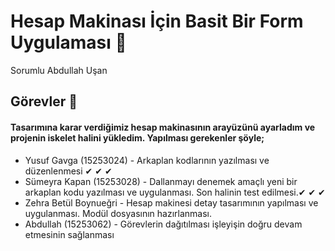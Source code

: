 # Hesap Makinası İçin Basit Bir Form Uygulaması 📲

Sorumlu Abdullah Uşan
 
## Görevler 📝

#### Tasarımına karar verdiğimiz hesap makinasının arayüzünü ayarladım ve projenin iskelet halini yükledim. Yapılması gerekenler şöyle; 


 * Yusuf Gavga (15253024) - Arkaplan kodlarının yazılması ve düzenlenmesi ✔ ✔ ✔ 
 * Sümeyra Kapan (15253028) - Dallanmayı denemek amaçlı yeni bir arkaplan kodu yazılması ve uygulanması.  Son halinin test edilmesi.✔ ✔ ✔
 * Zehra Betül Boynueğri - Hesap makinesi detay tasarımının yapılması ve uygulanması. Modül dosyasının hazırlanması.
 * Abdullah (15253062) - Görevlerin dağıtılması işleyişin doğru devam etmesinin sağlanması
